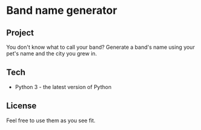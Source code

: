 # Band name generator

## Project

You don't know what to call your band? Generate a band's name using your pet's name and the city you grew in.

## Tech

- Python 3 - the latest version of Python

## License

Feel free to use them as you see fit.
